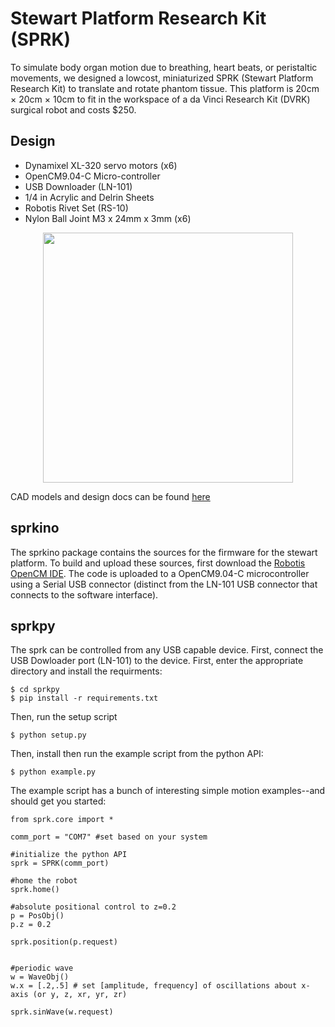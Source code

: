 # Stewart Platform Research Kit (SPRK)
To simulate body organ motion due to breathing,
heart beats, or peristaltic movements, we designed a lowcost,
miniaturized SPRK (Stewart Platform Research Kit) to
translate and rotate phantom tissue. This platform is 20cm × 20cm × 10cm to fit in the workspace of a da Vinci Research Kit
(DVRK) surgical robot and costs $250. 

## Design
- Dynamixel XL-320 servo motors    (x6)
- OpenCM9.04-C Micro-controller
- USB Downloader (LN-101)
- 1/4 in Acrylic and Delrin Sheets
- Robotis Rivet Set (RS-10)
- Nylon Ball Joint M3 x 24mm x 3mm    (x6)

<p align="center">
  <img src="https://raw.githubusercontent.com/patelvatsal/stewart_platform/master/design/SPRK2%20with%20DVRK.JPG" width="400">
</p>

CAD models and design docs can be found [here](https://github.com/BerkeleyAutomation/sprk/tree/master/design/)

## sprkino
The sprkino package contains the sources for the firmware for the stewart platform. To build and upload these sources, first download the [Robotis OpenCM IDE](http://en.robotis.com/index/product.php?cate_code=131010). The code is uploaded to a OpenCM9.04-C microcontroller using a Serial USB connector (distinct from the LN-101 USB connector that connects to the software interface). 

## sprkpy
The sprk can be controlled from any USB capable device. First, connect the USB Dowloader port (LN-101) to the device. First, enter the appropriate directory and install the requirments:
```
$ cd sprkpy
$ pip install -r requirements.txt
```
Then, run the setup script
```
$ python setup.py
```
Then, install then run the example script from the python API:
```
$ python example.py
```

The example script has a bunch of interesting simple motion examples--and should get you started:
```
from sprk.core import *

comm_port = "COM7" #set based on your system

#initialize the python API
sprk = SPRK(comm_port)

#home the robot
sprk.home()

#absolute positional control to z=0.2
p = PosObj()
p.z = 0.2

sprk.position(p.request)


#periodic wave
w = WaveObj()
w.x = [.2,.5] # set [amplitude, frequency] of oscillations about x-axis (or y, z, xr, yr, zr)

sprk.sinWave(w.request)

```


